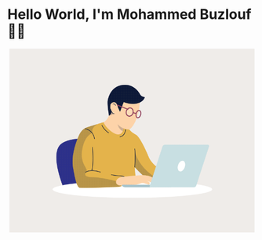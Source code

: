 # Hello World, I'm Mohammed Buzlouf 👋🏻

 <img align="right" alt="GIF" src="https://github.com/Mbuzlouf/Mbuzlouf/blob/main/me.gif?raw=true" width="500" />
